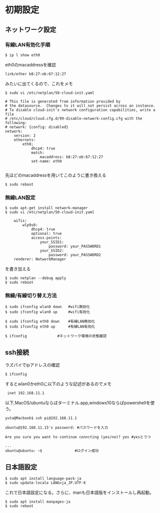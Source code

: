 #  初期設定

##  ネットワーク設定
### 有線LAN有効化手順
```shell
$ ip l show eth0  
```
eth0のmacaddressを確認  
```shell
link/ether b8:27:eb:67:12:27
```
みたいに出てくるので、これをメモ
```shell
$ sudo vi /etc/netplan/50-cloud-init.yaml  
```
```
# This file is generated from information provided by
# the datasource.  Changes to it will not persist across an instance.
# To disable cloud-init's network configuration capabilities, write a file
# /etc/cloud/cloud.cfg.d/99-disable-network-config.cfg with the following:
# network: {config: disabled}
network:
    version: 2
    ethernets:
        eth0;
            dhcp4: true
            match:
                macaddress: b8:27:eb:67:12:27
            set-name: eth0
            
```
先ほどのmacaddressを用いてこのように書き換える  
```shell
$ sudo reboot  
```


### 無線LAN設定
```shell
$ sudo apt-get install network-manager  
$ sudo vi /etc/netplan/50-cloud-init.yaml 
```
```
    wifis:
        wlp9s0:
            dhcp4: true
            optional: true
            access-points:
                your_SSID1:
                    password: your_PASSWORD1
                your_SSID2:
                    password: your_PASSWORD2
    renderer: NetworkManager  
```
を書き加える
```shell
$ sudo netplan --debug apply  
$ sudo reboot
```

### 無線/有線切り替え方法
```shell
$ sudo ifconfig wlan0 down   #wifi無効化
$ sudo ifconfig wlan0 up     #wifi有効化

$ sudo ifconfig eth0 down    #有線LAN無効化
$ sudo ifconfig eth0 up      #有線LAN有効化

$ ifconfig              #ネットワーク環境の状態確認
```


## ssh接続
ラズパイでipアドレスの確認
```shell
$ ifconfig
```
するとwlan0かeth0に以下のような記述があるのでメモ
```
 inet 192.168.11.1
```
以下,MacOS/ubuntuならばターミナル.app,windows10ならばpowershellを使う。
```
yuta@Macbook$ ssh pi@192.168.11.1  

ubuntu@192.168.11.15's password: #パスワードを入力  

Are you sure you want to continue conncting (yes/no)? yes #yesとうつ 

...
ubuntu@ubuntu: ~$               #ログイン成功
```


## 日本語設定
```shell
$ sudo apt install language-pack-ja  
$ sudo update-locale LANG=ja_JP.UTF-8  
```
これで日本語設定になる。さらに、manも日本語版をインストールし再起動。
```shell
$ sudo apt install manpages-ja
$ sudo reboot
```
